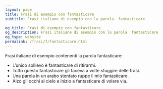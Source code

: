 ```yaml
---
layout: page
title: Frasi di esempio con fantasticare 
subtitle: Frasi italiane di esempio con la parola  fantasticare

og_title: Frasi di esempio con fantasticare 
og_description: Frasi italiane di esempio con la parola  fantasticare
og_type: website
permalink: /frasi/f/fantasticare.html
---
```


Frasi italiane di esempio contenenti la parola fantasticare:


- L’unico sollievo è fantasticare di ritirarmi.
- Tutto questo fantasticare gli faceva a volte sfuggire delle frasi.
- Una parola in un arabo stentato ruppe il mio fantasticare.
- Alzo gli occhi al cielo e inizio a fantasticare di volare via.
